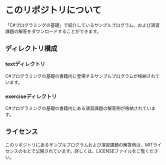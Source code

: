 # このリポジトリについて

「C#プログラミングの基礎」で紹介しているサンプルプログラム、および演習課題の解答をダウンロードすることができます。

## ディレクトリ構成

### textディレクトリ

C#プログラミングの基礎の書籍内に登場するサンプルプログラムが格納されています。

### exerciseディレクトリ

C#プログラミングの基礎の書籍内にある演習課題の解答例が格納されています。

## ライセンス

このリポジトリにあるサンプルプログラムおよび演習課題の解答例は、MITライセンスのもとで公開されています。詳しくは、LICENSEファイルをご覧ください。
